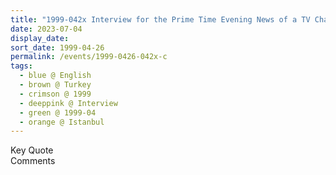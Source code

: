 ```yaml
---
title: "1999-042x Interview for the Prime Time Evening News of a TV Channel, Istanbul, Turkey"
date: 2023-07-04
display_date: 
sort_date: 1999-04-26
permalink: /events/1999-0426-042x-c
tags:
  - blue @ English
  - brown @ Turkey
  - crimson @ 1999
  - deeppink @ Interview
  - green @ 1999-04
  - orange @ Istanbul
---
```


<wave-list>
  <list-title color="green" width="75">Key Quote</list-title>
  <list-item color="BlanchedAlmond"  width="200"></list-item>
  <list-item color="Lavender"></list-item>
  <list-item color="BlanchedAlmond"></list-item>
</wave-list>

<br>

<wave-list>
  <list-title color="green" width="75">Comments</list-title>
  <list-item color="BlanchedAlmond"  width="200"></list-item>
  <list-item color="Lavender"></list-item>
  <list-item color="BlanchedAlmond"></list-item>
</wave-list>
